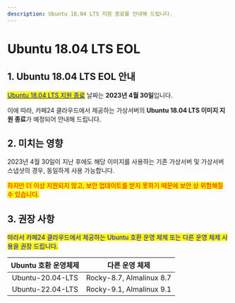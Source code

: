 ```yaml
---
description: Ubuntu 18.04 LTS 지원 종료를 안내해 드립니다.
---
```


# Ubuntu 18.04 LTS EOL

## 1. Ubuntu 18.04 LTS EOL 안내

[<mark style="color:blue;">Ubuntu 18.04 LTS 지원 종료</mark>](https://endoflife.software/operating-systems/linux/ubuntu) 날짜는 **2023년 4월 30일**입니다.

이에 따라, 카페24 클라우드에서 제공하는 가상서버의 **Ubuntu 18.04 LTS 이미지 지원 종료**가 예정되어 안내해 드립니다.







## 2. 미치는 영향

2023년 4월 30일이 지난 후에도 해당 이미지를 사용하는 기존 가상서버 및 가상서버 스냅샷의 경우, 동일하게 사용 가능합니다.

<mark style="color:red;">하지만 더 이상 지원되지 않고, 보안 업데이트를 받지 못하기 때문에 보안 상 위험해질 수 있습니다.</mark>







## 3. 권장 사항

<mark style="color:blue;">따라서 카페24 클라우드에서 제공하는 Ubuntu 호환 운영 체제 또는 다른 운영 체제 사용을 권장 드립니다.</mark>

|  Ubuntu 호환 운영체제  |         다른 운영 체제         |
| :--------------: | :----------------------: |
| Ubuntu-20.04-LTS | Rocky-8.7, Almalinux 8.7 |
| Ubuntu-22.04-LTS | Rocky-9.1, Almalinux 9.1 |

